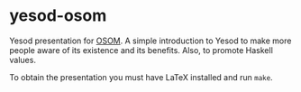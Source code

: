 yesod-osom
==========

Yesod presentation for [OSOM][osom]. A simple introduction to Yesod to make
more people aware of its existence and its benefits. Also, to promote Haskell
values.

To obtain the presentation you must have LaTeX installed and run `make`.

[osom]: http://osom.ro/ "OSOM"
